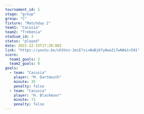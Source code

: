 ```yaml
---
tournament_id: 1
stage: "group"
group: "C"
fixture: "Matchday 2"
team1: "Cacusia"
team2: "Trebenia"
stadium_id: 3
status: "played"
date: 2022-12-15T17:20:00Z
link: "https://youtu.be/uhSVoz-2miE?si=NaBj6fy0woZiTwNA&t=591"
score:
  team1_goals: 2
  team2_goals: 0
goals:
  - team: "Cacusia"
    player: "M. Dartmouth"
    minute: 35
    penalty: false
  - team: "Cacusia"
    player: "H. Blackmoor"
    minute: 71
    penalty: false
---
```

